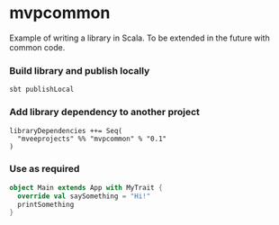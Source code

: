 # mvpcommon

Example of writing a library in Scala. To be extended in the future with common code.

### Build library and publish locally
```shell
sbt publishLocal
```

### Add library dependency to another project
```shell
libraryDependencies ++= Seq(
  "mveeprojects" %% "mvpcommon" % "0.1"
)
```

### Use as required
```scala
object Main extends App with MyTrait {
  override val saySomething = "Hi!"
  printSomething
}
```